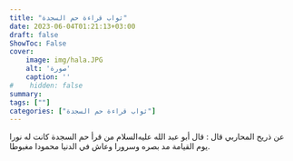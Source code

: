 ```yaml
---
title: "ثواب قراءة حم السجدة"
date: 2023-06-04T01:21:13+03:00
draft: false
ShowToc: False
cover:
    image: img/hala.JPG
    alt: 'صورة'
    caption: ''
#    hidden: false
summary: 
tags: [""]
categories: ["ثواب قراءة حم السجدة"]
---
```

عن ذريح المحاربي قال :
قال أبو عبد الله عليه‌السلام من قرأ حم السجدة كانت له نورا يوم القيامة مد
بصره وسرورا وعاش في الدنيا محمودا مغبوطا.

